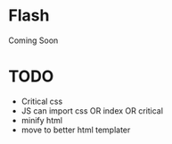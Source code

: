 # Flash #

Coming Soon

# TODO
- Critical css
- JS can import css OR index OR critical
- minify html
- move to better html templater